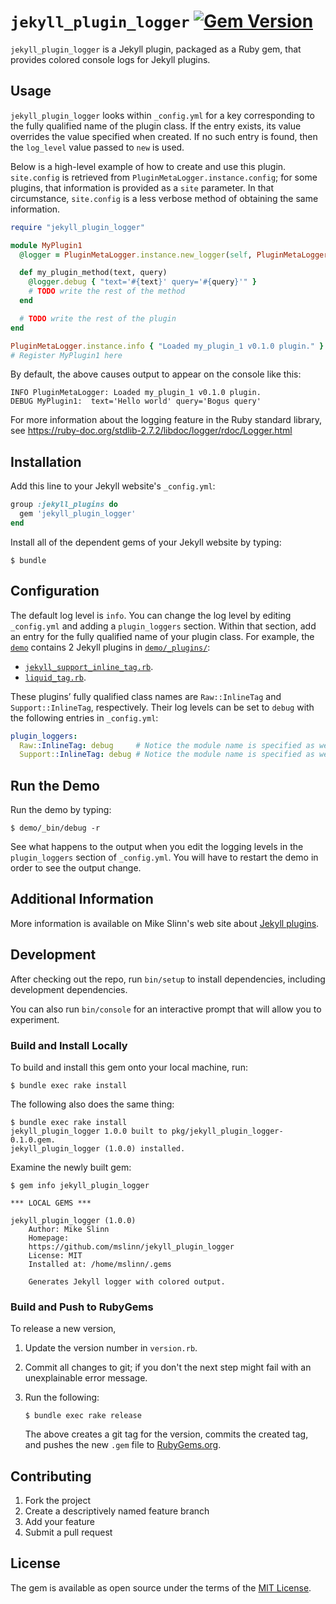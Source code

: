 # `jekyll_plugin_logger` [![Gem Version](https://badge.fury.io/rb/jekyll_plugin_logger.svg)](https://badge.fury.io/rb/jekyll_plugin_logger)

`jekyll_plugin_logger` is a Jekyll plugin, packaged as a Ruby gem, that provides colored console logs for Jekyll plugins.


## Usage

`jekyll_plugin_logger` looks within `_config.yml` for a key corresponding to the
fully qualified name of the plugin class.
If the entry exists, its value overrides the value specified when created.
If no such entry is found, then the `log_level` value passed to `new` is used.

Below is a high-level example of how to create and use this plugin.
`site.config` is retrieved from `PluginMetaLogger.instance.config`;
for some plugins, that information is provided as a `site` parameter.
In that circumstance, `site.config` is a less verbose method of obtaining the same information.

```ruby
require "jekyll_plugin_logger"

module MyPlugin1
  @logger = PluginMetaLogger.instance.new_logger(self, PluginMetaLogger.instance.config)

  def my_plugin_method(text, query)
    @logger.debug { "text='#{text}' query='#{query}'" }
    # TODO write the rest of the method
  end

  # TODO write the rest of the plugin
end

PluginMetaLogger.instance.info { "Loaded my_plugin_1 v0.1.0 plugin." }
# Register MyPlugin1 here
```

By default, the above causes output to appear on the console like this:

```text
INFO PluginMetaLogger: Loaded my_plugin_1 v0.1.0 plugin.
DEBUG MyPlugin1:  text='Hello world' query='Bogus query'
```

For more information about the logging feature in the Ruby standard library,
see https://ruby-doc.org/stdlib-2.7.2/libdoc/logger/rdoc/Logger.html


## Installation

Add this line to your Jekyll website's `_config.yml`:

```ruby
group :jekyll_plugins do
  gem 'jekyll_plugin_logger'
end
```

Install all of the dependent gems of your Jekyll website by typing:

```shell
$ bundle
```


## Configuration

The default log level is `info`.
You can change the log level by editing `_config.yml` and adding a `plugin_loggers` section.
Within that section, add an entry for the fully qualified name of your plugin class.
For example, the [`demo`](demo/) contains 2 Jekyll plugins in [`demo/_plugins/`](demo/_plugins/):

* [`jekyll_support_inline_tag.rb`](demo/_plugins/jekyll_support_inline_tag.rb).
* [`liquid_tag.rb`](demo/_plugins/liquid_tag.rb).

These plugins&rsquo; fully qualified class names are `Raw::InlineTag` and `Support::InlineTag`, respectively.
Their log levels can be set to `debug` with the following entries in `_config.yml`:

```yaml
plugin_loggers:
  Raw::InlineTag: debug     # Notice the module name is specified as well as the class name
  Support::InlineTag: debug # Notice the module name is specified as well as the class name
```


## Run the Demo

Run the demo by typing:

```shell
$ demo/_bin/debug -r
```

See what happens to the output when you edit the logging levels in the `plugin_loggers` section of `_config.yml`.
You will have to restart the demo in order to see the output change.


## Additional Information

More information is available on Mike Slinn's web site about
[Jekyll plugins](https://www.mslinn.com/jekyll/10100-custom-logging-in-jekyll-plugins.html).


## Development

After checking out the repo, run `bin/setup` to install dependencies, including development dependencies.

You can also run `bin/console` for an interactive prompt that will allow you to experiment.

### Build and Install Locally

To build and install this gem onto your local machine, run:

```shell
$ bundle exec rake install
```

The following also does the same thing:

```shell
$ bundle exec rake install
jekyll_plugin_logger 1.0.0 built to pkg/jekyll_plugin_logger-0.1.0.gem.
jekyll_plugin_logger (1.0.0) installed.
```

Examine the newly built gem:

```shell
$ gem info jekyll_plugin_logger

*** LOCAL GEMS ***

jekyll_plugin_logger (1.0.0)
    Author: Mike Slinn
    Homepage:
    https://github.com/mslinn/jekyll_plugin_logger
    License: MIT
    Installed at: /home/mslinn/.gems

    Generates Jekyll logger with colored output.
```


### Build and Push to RubyGems

To release a new version,

1. Update the version number in `version.rb`.
2. Commit all changes to git; if you don't the next step might fail with an unexplainable error message.
3. Run the following:

   ```shell
   $ bundle exec rake release
   ```

   The above creates a git tag for the version, commits the created tag,
   and pushes the new `.gem` file to [RubyGems.org](https://rubygems.org).


## Contributing

1. Fork the project
2. Create a descriptively named feature branch
3. Add your feature
4. Submit a pull request


## License

The gem is available as open source under the terms of the [MIT License](https://opensource.org/licenses/MIT).
